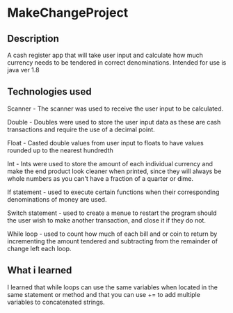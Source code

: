 # MakeChangeProject
## Description
A cash register app that will take user input and calculate how much currency needs to be tendered in correct denominations. Intended for use is java ver 1.8
## Technologies used
Scanner - The scanner was used to receive the user input to be calculated.

Double - Doubles were used to store the user input data as these are cash transactions and require the use of a decimal point.

Float - Casted double values from user input to floats to have values rounded up to the nearest hundredth

Int - Ints were used to store the amount of each individual currency and make the end product look cleaner when printed, since they will always be whole numbers as you can't have a fraction of a quarter or dime.

If statement - used to execute certain functions when their corresponding denominations of money are used.

Switch statement - used to create a menue to restart the program should the user wish to make another transaction, and close it if they do not.

While loop - used to count how much of each bill and or coin to return by incrementing the amount tendered and subtracting from the remainder of change left each loop.
## What i learned
I learned that while loops can use the same variables when located in the same statement or method and that you can use += to add multiple variables to concatenated strings.

